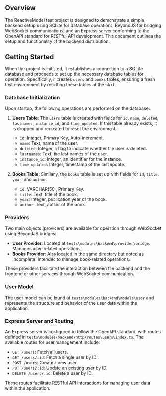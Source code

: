 ## Overview

The ReactiveModel test project is designed to demonstrate a simple backend setup using SQLite for database operations,
BeyondJS for bridging WebSocket communications, and an Express server conforming to the OpenAPI standard for RESTful API
development. This document outlines the setup and functionality of the backend distribution.

## Getting Started

When the project is initiated, it establishes a connection to a SQLite database and proceeds to set up the necessary
database tables for operation. Specifically, it creates `users` and `books` tables, ensuring a fresh test environment by
resetting these tables at the start.

### Database Initialization

Upon startup, the following operations are performed on the database:

1. **Users Table**: The `users` table is created with fields for `id`, `name`, `deleted`, `lastnames`, `instance_id`,
   and `time_updated`. If this table already exists, it is dropped and recreated to reset the environment.

    - `id`: Integer, Primary Key, Auto-increment.
    - `name`: Text, name of the user.
    - `deleted`: Integer, a flag to indicate whether the user is deleted.
    - `lastnames`: Text, the last names of the user.
    - `instance_id`: Integer, an identifier for the instance.
    - `time_updated`: Integer, timestamp of the last update.

2. **Books Table**: Similarly, the `books` table is set up with fields for `id`, `title`, `year`, and `author`.

    - `id`: VARCHAR(50), Primary Key.
    - `title`: Text, title of the book.
    - `year`: Integer, publication year of the book.
    - `author`: Text, author of the book.

### Providers

Two main objects (providers) are available for operation through WebSocket using BeyondJS bridges:

-   **User Provider**: Located at `tests\modules\backend\provider\bridge`. Manages user-related operations.
-   **Books Provider**: Also located in the same directory but noted as incomplete. Intended to manage book-related
    operations.

These providers facilitate the interaction between the backend and the frontend or other services through WebSocket
communication.

### User Model

The user model can be found at `tests\modules\backend\models\user` and represents the structure and behavior of the user
data within the application.

### Express Server and Routing

An Express server is configured to follow the OpenAPI standard, with routes defined in
`tests\modules\backend\http\routes\users\index.ts`. The available routes for user management include:

-   `GET /users`: Fetch all users.
-   `GET /users/:id`: Fetch a single user by ID.
-   `POST /users`: Create a new user.
-   `PUT /users/:id`: Update an existing user by ID.
-   `DELETE /users/:id`: Delete a user by ID.

These routes facilitate RESTful API interactions for managing user data within the application.
